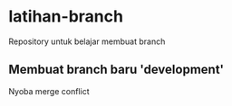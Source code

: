 # latihan-branch
Repository untuk belajar membuat branch

Membuat branch baru 'development'
--
Nyoba merge conflict



